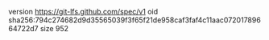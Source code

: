 version https://git-lfs.github.com/spec/v1
oid sha256:794c274682d9d35565039f3f65f21de958caf3faf4c11aac07201789664722d7
size 952
